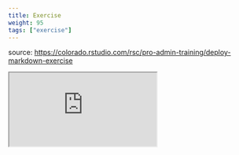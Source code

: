 ```yaml
---
title: Exercise
weight: 95
tags: ["exercise"]
---
```


source: https://colorado.rstudio.com/rsc/pro-admin-training/deploy-markdown-exercise

<div class="resp-container-learnr" class="cssload-loader">
  <div class="cssload-loader">
    <div class="cssload-inner cssload-one"></div>
    <div class="cssload-inner cssload-two"></div>
    <div class="cssload-inner cssload-three"></div>
  </div>
  <iframe 
    src="https://colorado.rstudio.com/rsc/pro-admin-training/deploy-markdown-exercise" 
    class="resp-iframe-learnr" 
    gesture="media"  allowfullscreen>
  </iframe>
</div>



